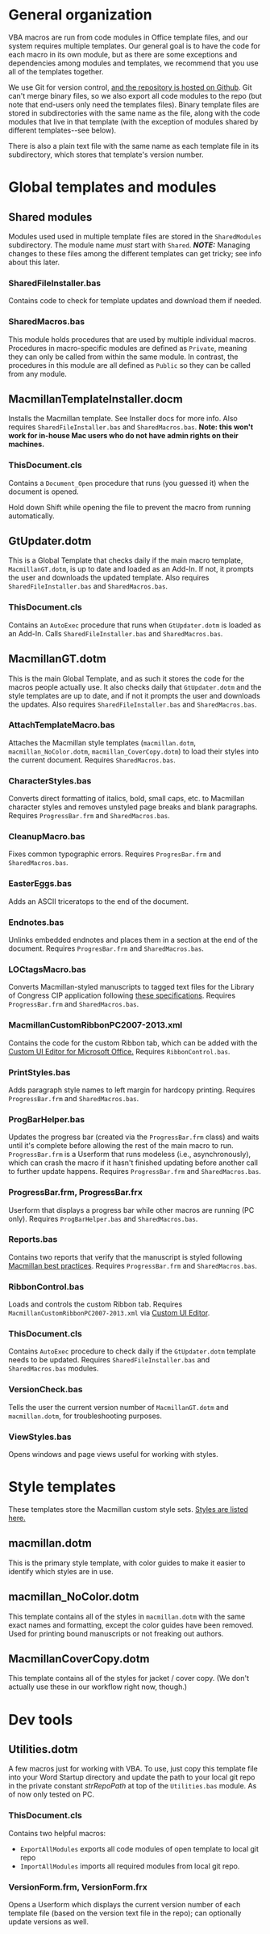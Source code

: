 # General organization
VBA macros are run from code modules in Office template files, and our system requires multiple templates. Our general goal is to have the code for each macro in its own module, but as there are some exceptions and dependencies among modules and templates, we recommend that you use all of the templates together. 

We use Git for version control, [and the repository is hosted on Github](https://github.com/macmillanpublishers/Word-template). Git can't merge binary files, so we also export all code modules to the repo (but note that end-users only need the templates files). Binary template files are stored in subdirectories with the same name as the file, along with the code modules that live in that template (with the exception of modules shared by different templates--see below).

There is also a plain text file with the same name as each template file in its subdirectory, which stores that template's version number.


# Global templates and modules

## Shared modules
Modules used used in multiple template files are stored in the `SharedModules` subdirectory. The module name *must* start with `Shared`. ***NOTE:*** Managing changes to these files among the different templates can get tricky; see info about this later.

### SharedFileInstaller.bas
Contains code to check for template updates and download them if needed.

### SharedMacros.bas
This module holds procedures that are used by multiple individual macros. Procedures in macro-specific modules are defined as `Private`, meaning they can only be called from within the same module. In contrast, the procedures in this module are all defined as `Public` so they can be called from any module.


## MacmillanTemplateInstaller.docm
Installs the Macmillan template. See Installer docs for more info. Also requires `SharedFileInstaller.bas` and `SharedMacros.bas`. **Note: this won't work for in-house Mac users who do not have admin rights on their machines.**

### ThisDocument.cls
Contains a `Document_Open` procedure that runs (you guessed it) when the document is opened.

Hold down Shift while opening the file to prevent the macro from running automatically.


## GtUpdater.dotm
This is a Global Template that checks daily if the main macro template, `MacmillanGT.dotm`, is up to date and loaded as an Add-In. If not, it prompts the user and downloads the updated template. Also requires `SharedFileInstaller.bas` and `SharedMacros.bas`.

### ThisDocument.cls
Contains an `AutoExec` procedure that runs when `GtUpdater.dotm` is loaded as an Add-In. Calls `SharedFileInstaller.bas` and `SharedMacros.bas`.



## MacmillanGT.dotm
This is the main Global Template, and as such it stores the code for the macros people actually use. It also checks daily that `GtUpdater.dotm` and the style templates are up to date, and if not it prompts the user and downloads the updates.  Also requires `SharedFileInstaller.bas` and `SharedMacros.bas`.

### AttachTemplateMacro.bas
Attaches the Macmillan style templates (`macmillan.dotm`, `macmillan_NoColor.dotm`, `macmillan_CoverCopy.dotm`) to load their styles into the current document.  Requires `SharedMacros.bas`.

### CharacterStyles.bas
Converts direct formatting of italics, bold, small caps, etc. to Macmillan character styles and removes unstyled page breaks and blank paragraphs. Requires `ProgressBar.frm` and `SharedMacros.bas`.

### CleanupMacro.bas
Fixes common typographic errors. Requires `ProgresBar.frm` and `SharedMacros.bas`.

### EasterEggs.bas
Adds an ASCII triceratops to the end of the document.

### Endnotes.bas
Unlinks embedded endnotes and places them in a section at the end of the document.  Requires `ProgresBar.frm` and `SharedMacros.bas`.

### LOCtagsMacro.bas
Converts Macmillan-styled manuscripts to tagged text files for the Library of Congress CIP application following [these specifications](https://www.loc.gov/publish/cip/techinfo/formattingecip.html). Requires `ProgressBar.frm` and `SharedMacros.bas`.

### MacmillanCustomRibbonPC2007-2013.xml
Contains the code for the custom Ribbon tab, which can be added with the [Custom UI Editor for Microsoft Office.](http://openxmldeveloper.org/blog/b/openxmldeveloper/archive/2009/08/07/7293.aspx) Requires `RibbonControl.bas`.

### PrintStyles.bas
Adds paragraph style names to left margin for hardcopy printing. Requires `ProgressBar.frm` and `SharedMacros.bas`.

### ProgBarHelper.bas
Updates the progress bar (created via the `ProgressBar.frm` class) and waits until it's complete before allowing the rest of the main macro to run. `ProgressBar.frm` is a Userform that runs modeless (i.e., asynchronously), which can crash the macro if it hasn't finished updating before another call to further update happens. Requires `ProgressBar.frm` and `SharedMacros.bas`.

### ProgressBar.frm, ProgressBar.frx
Userform that displays a progress bar while other macros are running (PC only). Requires `ProgBarHelper.bas` and `SharedMacros.bas`.

### Reports.bas
Contains two reports that verify that the manuscript is styled following [Macmillan best practices](https://confluence.macmillan.com/display/PBL/Manuscript+Styling+Best+Practices). Requires `ProgressBar.frm` and `SharedMacros.bas`.

### RibbonControl.bas
Loads and controls the custom Ribbon tab. Requires `MacmillanCustomRibbonPC2007-2013.xml` via [Custom UI Editor](http://openxmldeveloper.org/blog/b/openxmldeveloper/archive/2009/08/07/7293.aspx).

### ThisDocument.cls
Contains `AutoExec` procedure to check daily if the `GtUpdater.dotm` template needs to be updated. Requires `SharedFileInstaller.bas` and `SharedMacros.bas` modules.

### VersionCheck.bas
Tells the user the current version number of `MacmillanGT.dotm` and `macmillan.dotm`, for troubleshooting purposes.

### ViewStyles.bas
Opens windows and page views useful for working with styles.




# Style templates
These templates store the Macmillan custom style sets. [Styles are listed here.](https://confluence.macmillan.com/display/PBL/Word+Template+Styles+List)

## macmillan.dotm
This is the primary style template, with color guides to make it easier to identify which styles are in use.

## macmillan_NoColor.dotm
This template contains all of the styles in `macmillan.dotm` with the same exact names and formatting, except the color guides have been removed. Used for printing bound manuscripts or not freaking out authors.

## MacmillanCoverCopy.dotm
This template contains all of the styles for jacket / cover copy. (We don't actually use these in our workflow right now, though.)



# Dev tools
## Utilities.dotm
A few macros just for working with VBA. To use, just copy this template file into your Word Startup directory and update the path to your local git repo in the private constant *strRepoPath* at top of the `Utilities.bas` module. As of now only tested on PC. 

### ThisDocument.cls
Contains two helpful macros: 

* `ExportAllModules` exports all code modules of open template to local git repo
* `ImportAllModules` imports all required modules from local git repo.

### VersionForm.frm, VersionForm.frx
Opens a Userform which displays the current version number of each template file (based on the version text file in the repo); can optionally update versions as well.